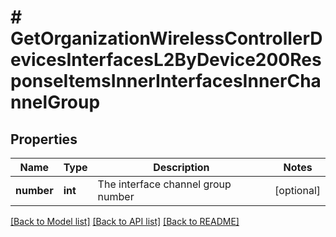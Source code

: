 # # GetOrganizationWirelessControllerDevicesInterfacesL2ByDevice200ResponseItemsInnerInterfacesInnerChannelGroup

## Properties

Name | Type | Description | Notes
------------ | ------------- | ------------- | -------------
**number** | **int** | The interface channel group number | [optional]

[[Back to Model list]](../../README.md#models) [[Back to API list]](../../README.md#endpoints) [[Back to README]](../../README.md)
